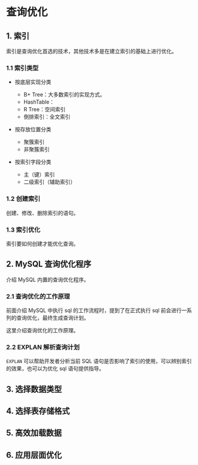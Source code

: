 # 查询优化
## 1. 索引
索引是查询优化首选的技术，其他技术多是在建立索引的基础上进行优化。

### 1.1 索引类型
- 按底层实现分类
  - B+ Tree：大多数索引的实现方式。
  - HashTable：
  - R Tree：空间索引
  - 倒排索引：全文索引

- 按存放位置分类
  - 聚簇索引
  - 非聚簇索引

- 按索引字段分类
  - 主（键）索引
  - 二级索引（辅助索引）
### 1.2 创建索引
创建、修改、删除索引的语句。

### 1.3 索引优化
索引要如何创建才能优化查询。

## 2. MySQL 查询优化程序
介绍 MySQL 内置的查询优化程序。

### 2.1 查询优化的工作原理
前面介绍 MySQL 中执行 sql 的工作流程时，提到了在正式执行 sql 前会进行一系列的查询优化，最终生成查询计划。

这里介绍查询优化的工作原理。

### 2.2 EXPLAN 解析查询计划
`EXPLAN` 可以帮助开发者分析当前 SQL 语句是否影响了索引的使用，可以辨别索引的效果，也可以为优化 sql 语句提供指导。

## 3. 选择数据类型
## 4. 选择表存储格式
## 5. 高效加载数据
## 6. 应用层面优化
